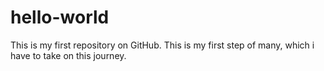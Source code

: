 # hello-world
This is my first repository on GitHub.
This is my first step of many, which i have to take on this journey.
